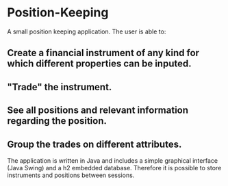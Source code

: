 # Position-Keeping
A small position keeping application. The user is able to:

## Create a financial instrument of any kind for which different properties can be inputed.
## "Trade" the instrument.
## See all positions and relevant information regarding the position.
## Group the trades on different attributes.

The application is written in Java and includes a simple graphical interface (Java Swing) and a h2 embedded database. Therefore it is possible to store instruments and positions between sessions.

